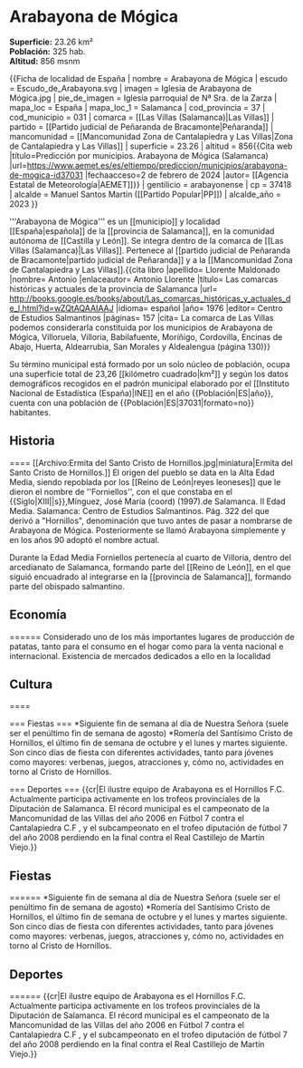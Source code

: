 # Arabayona de Mógica

**Superficie:** 23.26 km²  
**Población:** 325 hab.  
**Altitud:** 856 msnm  

{{Ficha de localidad de España
| nombre = Arabayona de Mógica
| escudo = Escudo_de_Arabayona.svg
| imagen = Iglesia de Arabayona de Mógica.jpg
| pie_de_imagen = Iglesia parroquial de Nª Sra. de la Zarza
| mapa_loc = España
| mapa_loc_1 = Salamanca
| cod_provincia = 37
| cod_municipio = 031
| comarca = [[Las Villas (Salamanca)|Las Villas]]
| partido = [[Partido judicial de Peñaranda de Bracamonte|Peñaranda]]
| mancomunidad = [[Mancomunidad Zona de Cantalapiedra y Las Villas|Zona de Cantalapiedra y Las Villas]]
| superficie = 23.26
| altitud = 856<ref>{{Cita web |título=Predicción por municipios. Arabayona de Mógica (Salamanca) |url=https://www.aemet.es/es/eltiempo/prediccion/municipios/arabayona-de-mogica-id37031 |fechaacceso=2 de febrero de 2024 |autor= [[Agencia Estatal de Meteorología|AEMET]]}}</ref>
| gentilicio = arabayonense
| cp = 37418
| alcalde = Manuel Santos Martín ([[Partido Popular|PP]])
| alcalde_año = 2023
}}

'''Arabayona de Mógica''' es un [[municipio]] y localidad [[España|española]] de la [[provincia de Salamanca]], en la comunidad autónoma de [[Castilla y León]]. Se integra dentro de la comarca de [[Las Villas (Salamanca)|Las Villas]]. Pertenece al [[partido judicial de Peñaranda de Bracamonte|partido judicial de Peñaranda]] y a la [[Mancomunidad Zona de Cantalapiedra y Las Villas]].<ref name=ref_duplicada_1>{{cita libro |apellido= Llorente Maldonado |nombre= Antonio |enlaceautor= Antonio Llorente |título= Las comarcas históricas y actuales de la provincia de Salamanca |url= http://books.google.es/books/about/Las_comarcas_históricas_y_actuales_de_l.html?id=wZQtAQAAIAAJ |idioma= español |año= 1976 |editor= Centro de Estudios Salmantinos |páginas= 157 |cita= La comarca de Las Villas podemos considerarla constituida por los municipios de Arabayona de Mógica, Villoruela, Villoria, Babilafuente, Moríñigo, Cordovilla, Encinas de Abajo, Huerta, Aldearrubia, San Morales y Aldealengua (página 130)}}</ref>

Su término municipal está formado por un solo núcleo de población, ocupa una superficie total de 23,26&nbsp;[[kilómetro cuadrado|km²]] y según los datos demográficos recogidos en el padrón municipal elaborado por el [[Instituto Nacional de Estadística (España)|INE]] en el año {{Población|ES|año}}, cuenta con una población de {{Población|ES|37031|formato=no}} habitantes.

## Historia

====
[[Archivo:Ermita del Santo Cristo de Hornillos.jpg|miniatura|Ermita del Santo Cristo de Hornillos.]]
El origen del pueblo se data en la Alta Edad Media, siendo repoblada por los [[Reino de León|reyes leoneses]] que le dieron el nombre de ''Forniellos'', con el que constaba en el {{Siglo|XIII||s}},<ref>Mínguez, José María (coord) (1997).de Salamanca. II Edad Media. Salamanca: Centro de Estudios Salmantinos. Pág. 322</ref> del que derivó a "Hornillos", denominación que tuvo antes de pasar a nombrarse de Arabayona de Mógica. Posteriormente se llamó Arabayona simplemente y en los años 90 adoptó el nombre actual.

Durante la Edad Media Forniellos pertenecía al cuarto de Villoria, dentro del arcedianato de Salamanca, formando parte del [[Reino de León]], en el que siguió encuadrado al integrarse en la [[provincia de Salamanca]], formando parte del obispado salmantino.

## Economía

======
Considerado uno de los más importantes lugares de producción de patatas, tanto para el consumo en el hogar como para la venta nacional e internacional. Existencia de mercados dedicados a ello en la localidad

## Cultura

====

=== Fiestas ===
*Siguiente fin de semana al día de Nuestra Señora (suele ser el penúltimo fin de semana de agosto)
*Romería del Santísimo Cristo de Hornillos, el último fin de semana de octubre y el lunes y martes siguiente. Son cinco días de fiesta con diferentes actividades, tanto para jóvenes como mayores: verbenas, juegos, atracciones y, cómo no, actividades en torno al Cristo de Hornillos.

=== Deportes ===
{{cr|El ilustre equipo de Arabayona es el Hornillos F.C. Actualmente participa activamente en los trofeos provinciales de la Diputación de Salamanca. El récord municipal es el campeonato de la Mancomunidad de las Villas del año 2006 en Fútbol 7 contra el Cantalapiedra C.F , y el subcampeonato en el trofeo diputación de fútbol 7 del año 2008 perdiendo en la final contra el Real Castillejo de Martín Viejo.}}

## Fiestas

======
*Siguiente fin de semana al día de Nuestra Señora (suele ser el penúltimo fin de semana de agosto)
*Romería del Santísimo Cristo de Hornillos, el último fin de semana de octubre y el lunes y martes siguiente. Son cinco días de fiesta con diferentes actividades, tanto para jóvenes como mayores: verbenas, juegos, atracciones y, cómo no, actividades en torno al Cristo de Hornillos.

## Deportes

======
{{cr|El ilustre equipo de Arabayona es el Hornillos F.C. Actualmente participa activamente en los trofeos provinciales de la Diputación de Salamanca. El récord municipal es el campeonato de la Mancomunidad de las Villas del año 2006 en Fútbol 7 contra el Cantalapiedra C.F , y el subcampeonato en el trofeo diputación de fútbol 7 del año 2008 perdiendo en la final contra el Real Castillejo de Martín Viejo.}}